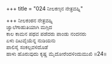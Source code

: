 +++
title = "024 ನೀಲಕಣ್ಠನ ನೇತ್ರವಹ್ನಿ"

+++
ನೀಲಕಂಠನ ನೇತ್ರವಹ್ನಿ   
ಜ್ವಾಲೆಗಾಹುತಿಯಾಗಿ ಮಗ್ಗಿದ  
ಕಾಲ ಕಾಮನ ಪಥವ ಪಡೆದರು ಪಾಂಡು ನಂದನರು   
ಏಳು ದಿಟವೈಯೆನ್ನ ನುಡಿಯನು  
ಪಾಲಿಸೈ ಸಂಕಲ್ಪವಳಿದೊಡೆ       
ಹಾಳು ಹೊರುವುದು ಕೃಷ್ಣ ಮೈದೋರೆಂದಳಿಂದುಮುಖಿ      ॥24॥